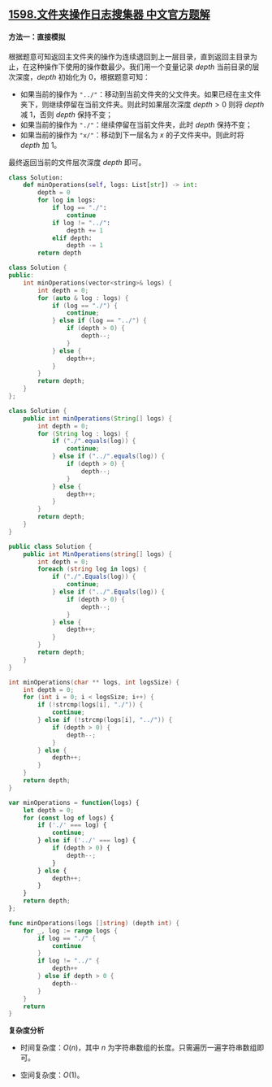 ## [1598.文件夹操作日志搜集器 中文官方题解](https://leetcode.cn/problems/crawler-log-folder/solutions/100000/wen-jian-jia-cao-zuo-ri-zhi-sou-ji-qi-by-6unr)

#### 方法一：直接模拟

根据题意可知返回主文件夹的操作为连续退回到上一层目录，直到返回主目录为止，在这种操作下使用的操作数最少。我们用一个变量记录 $\textit{depth}$ 当前目录的层次深度，$\textit{depth}$ 初始化为 $0$，根据题意可知：
+ 如果当前的操作为 $\texttt{"../"}$：移动到当前文件夹的父文件夹。如果已经在主文件夹下，则继续停留在当前文件夹。则此时如果层次深度 $\textit{depth} > 0$ 则将 $\textit{depth}$ 减 $1$，否则 $\textit{depth}$ 保持不变；
+ 如果当前的操作为 $\texttt{"./"}$：继续停留在当前文件夹，此时 $\textit{depth}$ 保持不变；
+ 如果当前的操作为 $\texttt{"x/"}$：移动到下一层名为 $\textit{x}$ 的子文件夹中。则此时将 $\textit{depth}$ 加 $1$。

最终返回当前的文件层次深度 $\textit{depth}$ 即可。

```Python [sol1-Python3]
class Solution:
    def minOperations(self, logs: List[str]) -> int:
        depth = 0
        for log in logs:
            if log == "./":
                continue
            if log != "../":
                depth += 1
            elif depth:
                depth -= 1
        return depth
```

```C++ [sol1-C++]
class Solution {
public:
    int minOperations(vector<string>& logs) {
        int depth = 0;
        for (auto & log : logs) {
            if (log == "./") {
                continue;
            } else if (log == "../") {
                if (depth > 0) {
                    depth--;
                }
            } else {
                depth++;
            }
        }
        return depth;
    }
};
```

```Java [sol1-Java]
class Solution {
    public int minOperations(String[] logs) {
        int depth = 0;
        for (String log : logs) {
            if ("./".equals(log)) {
                continue;
            } else if ("../".equals(log)) {
                if (depth > 0) {
                    depth--;
                }
            } else {
                depth++;
            }
        }
        return depth;
    }
}
```

```C# [sol1-C#]
public class Solution {
    public int MinOperations(string[] logs) {
        int depth = 0;
        foreach (string log in logs) {
            if ("./".Equals(log)) {
                continue;
            } else if ("../".Equals(log)) {
                if (depth > 0) {
                    depth--;
                }
            } else {
                depth++;
            }
        }
        return depth;
    }
}
```

```C [sol1-C]
int minOperations(char ** logs, int logsSize) {
    int depth = 0;
    for (int i = 0; i < logsSize; i++) {
        if (!strcmp(logs[i], "./")) {
            continue;
        } else if (!strcmp(logs[i], "../")) {
            if (depth > 0) {
                depth--;
            }
        } else {
            depth++;
        }
    }
    return depth;
}
```

```JavaScript [sol1-JavaScript]
var minOperations = function(logs) {
    let depth = 0;
    for (const log of logs) {
        if ('./' === log) {
            continue;
        } else if ('../' === log) {
            if (depth > 0) {
                depth--;
            }
        } else {
            depth++;
        }
    }
    return depth;
};
```

```go [sol1-Golang]
func minOperations(logs []string) (depth int) {
    for _, log := range logs {
        if log == "./" {
            continue
        }
        if log != "../" {
            depth++
        } else if depth > 0 {
            depth--
        }
    }
    return
}
```

**复杂度分析**

- 时间复杂度：$O(n)$，其中 $n$ 为字符串数组的长度。只需遍历一遍字符串数组即可。

- 空间复杂度：$O(1)$。